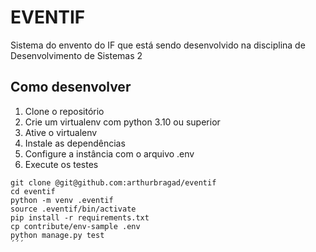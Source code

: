 # EVENTIF

Sistema do envento do IF que está sendo desenvolvido na disciplina de Desenvolvimento de Sistemas 2

## Como desenvolver

1. Clone o repositório 
2. Crie um virtualenv com python 3.10 ou superior 
3. Ative o virtualenv
4. Instale as dependências 
5. Configure a instância com o arquivo .env
6. Execute os testes

```console
git clone @git@github.com:arthurbragad/eventif
cd eventif
python -m venv .eventif
source .eventif/bin/activate
pip install -r requirements.txt
cp contribute/env-sample .env
python manage.py test
´´´